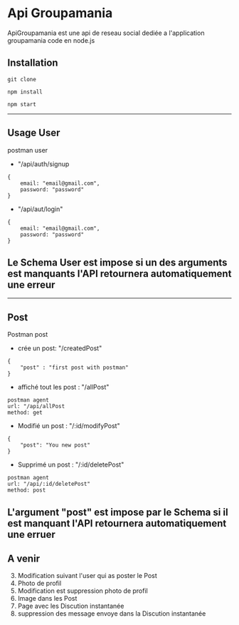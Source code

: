 # Api Groupamania
ApiGroupamania est une api de reseau social dediée a l'application groupamania code en node.js

## Installation
```
git clone
```
```
npm install
```
```
npm start
```
------
## Usage User
postman user

- "/api/auth/signup
``` 
{
    email: "email@gmail.com",
    password: "password"
}
```

- "/api/aut/login"
```
{
    email: "email@gmail.com",
    password: "password"
}
```

 Le Schema User est impose si un des arguments est manquants l'API retournera automatiquement une erreur 
 -

 -----

## Post 
 Postman post

- crée un post: "/createdPost"
```
{
    "post" : "first post with postman"
}
```
- affiché tout les post : "/allPost" 
```
postman agent 
url: "/api/allPost
method: get
```

- Modifié un post : "/:id/modifyPost"

```
{
    "post": "You new post"
}
```

- Supprimé un post : "/:id/deletePost"
```
postman agent
url: "/api/:id/deletePost"
method: post
``` 

L'argument "post" est impose par le Schema si il est manquant l'API retournera automatiquement une erruer
-

 ## A venir
 3) Modification suivant l'user qui as poster le Post
 4) Photo de profil 
 5) Modification est suppression photo de profil 
 6) Image dans les Post 
 7) Page avec les Discution instantanée 
 8) suppression des message envoye dans la Discution instantanée 
